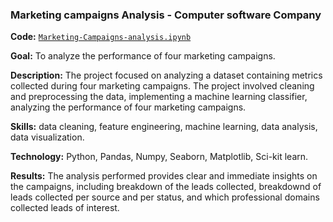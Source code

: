 ### Marketing campaigns Analysis - Computer software Company
**Code:** [`Marketing-Campaigns-analysis.ipynb`](https://github.com/SerenaLangiano/Portfolio-Projects/blob/main/Marketing%20campaign%20analysis/Marketing-Campaigns-analysis.ipynb)

**Goal:** To analyze the performance of four marketing campaigns.

**Description:** The project focused on analyzing a dataset containing metrics collected during four marketing campaigns. The project involved cleaning and preprocessing the data, implementing a machine learning classifier, analyzing the performance of four marketing campaigns.

**Skills:** data cleaning, feature engineering, machine learning, data analysis, data visualization.

**Technology:** Python, Pandas, Numpy, Seaborn, Matplotlib, Sci-kit learn.

**Results:** The analysis performed provides clear and immediate insights on the campaigns, including breakdown of the leads collected, breakdownd of leads collected per source and per status, and which professional domains collected leads of interest.
